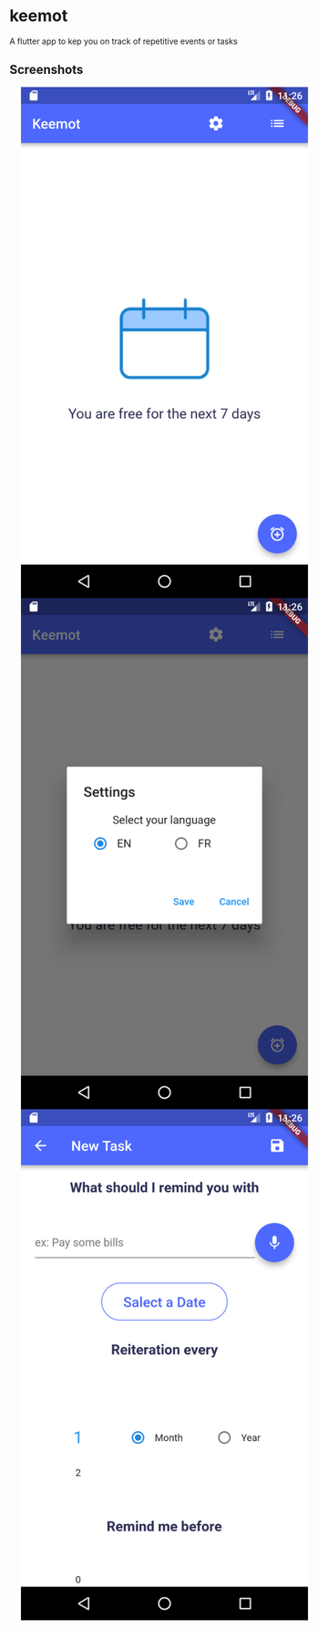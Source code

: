 # keemot

A flutter app to kep you on track of repetitive events or tasks

## Screenshots 

<img align="left" src="https://github.com/SlimenTN/keemot/blob/master/images/doc/1.png" hspace="20"/>
<img align="left" src="https://github.com/SlimenTN/keemot/blob/master/images/doc/2.png" hspace="20"/>
<img align="left" src="https://github.com/SlimenTN/keemot/blob/master/images/doc/3.png" hspace="20"/>
